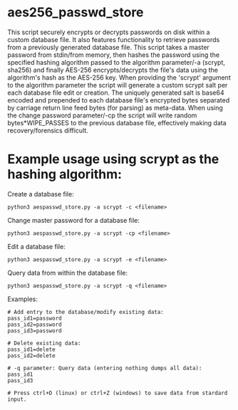 #  aes256_passwd_store

This script securely encrypts or decrypts passwords on disk within a custom database file. It also features functionality to retrieve passwords from a previously generated database file. This script takes a master password from stdin/from memory, then hashes the password using the specified hashing algorithm passed to the algorithm parameter/-a (scrypt, sha256) and finally AES-256 encrypts/decrypts the file's data using the algorithm's hash as the AES-256 key. When providing the 'scrypt' argument to the algorithm parameter the script will generate a custom scrypt salt per each database file edit or creation. The uniquely generated salt is base64 encoded and prepended to each database file's encrypted bytes separated by carriage return line feed bytes (for parsing) as meta-data. When using the change password parameter/-cp the script will write random bytes*WIPE_PASSES to the previous database file, effectively making data recovery/forensics difficult.

# Example usage using scrypt as the hashing algorithm:
  Create a database file:
  ```
  python3 aespasswd_store.py -a scrypt -c <filename>
  ```
  Change master password for a database file:
  ```
  python3 aespasswd_store.py -a scrypt -cp <filename>
  ```
  Edit a database file:
  ```
  python3 aespasswd_store.py -a scrypt -e <filename>
  ````
  Query data from within the database file:
  ```
  python3 aespasswd_store.py -a scrypt -q <filename>
  ```
  
  Examples:
  ```
  # Add entry to the database/modify existing data:
  pass_id1=password
  pass_id2=password
  pass_id3=password
  
  # Delete existing data:
  pass_id1=delete
  pass_id2=delete
  
  # -q parameter: Query data (entering nothing dumps all data):
  pass_id1
  pass_id3
  
  # Press ctrl+D (linux) or ctrl+Z (windows) to save data from stardard input.
  ```
